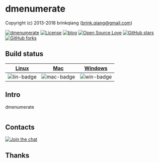 # dmenumerate

Copyright (c) 2013-2018 brinkqiang (brink.qiang@gmail.com)

[![dmenumerate](https://img.shields.io/badge/brinkqiang-dmenumerate-blue.svg?style=flat-square)](https://github.com/brinkqiang/dmenumerate)
[![License](https://img.shields.io/badge/license-MIT-brightgreen.svg)](https://github.com/brinkqiang/dmenumerate/blob/master/LICENSE)
[![blog](https://img.shields.io/badge/Author-Blog-7AD6FD.svg)](https://brinkqiang.github.io/)
[![Open Source Love](https://badges.frapsoft.com/os/v3/open-source.png)](https://github.com/brinkqiang)
[![GitHub stars](https://img.shields.io/github/stars/brinkqiang/dmenumerate.svg?label=Stars)](https://github.com/brinkqiang/dmenumerate) 
[![GitHub forks](https://img.shields.io/github/forks/brinkqiang/dmenumerate.svg?label=Fork)](https://github.com/brinkqiang/dmenumerate)

## Build status
| [Linux][lin-link] | [Mac][mac-link] | [Windows][win-link] |
| :---------------: | :----------------: | :-----------------: |
| ![lin-badge]      | ![mac-badge]       | ![win-badge]        |

[lin-badge]: https://github.com/brinkqiang/dmenumerate/workflows/linux/badge.svg "linux build status"
[lin-link]:  https://github.com/brinkqiang/dmenumerate/actions/workflows/linux.yml "linux build status"
[mac-badge]: https://github.com/brinkqiang/dmenumerate/workflows/mac/badge.svg "mac build status"
[mac-link]:  https://github.com/brinkqiang/dmenumerate/actions/workflows/mac.yml "mac build status"
[win-badge]: https://github.com/brinkqiang/dmenumerate/workflows/win/badge.svg "win build status"
[win-link]:  https://github.com/brinkqiang/dmenumerate/actions/workflows/win.yml "win build status"

## Intro
dmenumerate
```cpp
```
## Contacts
[![Join the chat](https://badges.gitter.im/brinkqiang/dmenumerate/Lobby.svg)](https://gitter.im/brinkqiang/dmenumerate)

## Thanks
